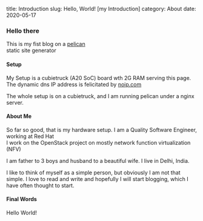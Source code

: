 title: Introduction
slug: Hello, World! \[my Introduction\]
category: About
date: 2020-05-17


### Hello there

  This is my fist blog on a
  [pelican](https://docs.getpelican.com/en/stable/index.html)  
  static site generator  

#### Setup 
  
  My Setup is a cubietruck (A20 SoC) board wth 2G RAM serving
  this page. The dynamic dns IP address is felicitated by [noip.com](http://noip.com)  
  
  The whole setup is on a cubietruck, and I am running pelican under a nginx server.

#### About Me
  So far so good, that is my hardware setup. I am a Quality Software Engineer, working at Red Hat  
  I work on the OpenStack project on mostly network function virtualization (NFV)  

  I am father to 3 boys and husband to a beautiful wife. I live in Delhi, India.

  I like to think of myself as a simple person, but obviously I am not that simple. I love
  to read and write and hopefully I will start blogging, which I have often thought to start.

#### Final Words
  Hello World!
